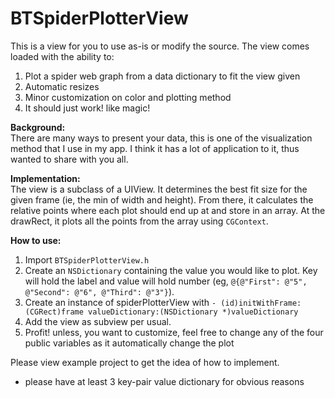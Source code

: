 BTSpiderPlotterView
===================
This is a view for you to use as-is or modify the source. The view comes loaded with the ability to:

1. Plot a spider web graph from a data dictionary to fit the view given  
2. Automatic resizes  
3. Minor customization on color and plotting method  
4. It should just work! like magic! 

**Background:**  
There are many ways to present your data, this is one of the visualization method that I use in my app. I think it has a lot of application to it, thus wanted to share with you all.   

**Implementation:**  
The view is a subclass of a UIView. It determines the best fit size for the given frame (ie, the min of width and height). From there, it calculates the relative points where each plot should end up at and store in an array. At the drawRect, it plots all the points from the array using `CGContext`. 

**How to use:**

1. Import `BTSpiderPlotterView.h`  
2. Create an `NSDictionary` containing the value you would like to plot. Key will hold the label and value will hold number (eg, `@{@"First": @"5", @"Second": @"6", @"Third": @"3"}`).
3. Create an instance of spiderPlotterView with `- (id)initWithFrame:(CGRect)frame valueDictionary:(NSDictionary *)valueDictionary`  
4. Add the view as subview per usual.
5. Profit! unless, you want to customize, feel free to change any of the four public variables as it automatically change the plot


Please view example project to get the idea of how to implement. 
* please have at least 3 key-pair value dictionary for obvious reasons
